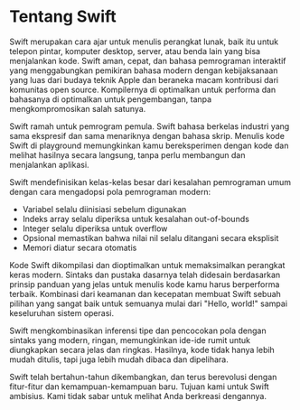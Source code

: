 # Tentang Swift

Swift merupakan cara ajar untuk menulis perangkat lunak, baik itu untuk telepon pintar, komputer desktop, server, atau benda lain yang bisa menjalankan kode. Swift aman, cepat, dan bahasa pemrograman interaktif yang menggabungkan pemikiran bahasa modern dengan kebijaksanaan yang luas dari budaya teknik Apple dan beraneka macam kontribusi dari komunitas open source. Kompilernya di optimalkan untuk performa dan bahasanya di optimalkan untuk pengembangan, tanpa mengkompromosikan salah satunya.

Swift ramah untuk pemrogram pemula. Swift bahasa berkelas industri yang sama ekspresif dan sama menariknya dengan bahasa skrip. Menulis kode Swift di playground memungkinkan kamu bereksperimen dengan kode dan melihat hasilnya secara langsung, tanpa perlu membangun dan menjalankan aplikasi.

Swift mendefinisikan kelas-kelas besar dari kesalahan pemrograman umum dengan cara mengadopsi pola pemrograman modern:

* Variabel selalu diinisiasi sebelum digunakan
* Indeks array selalu diperiksa untuk kesalahan out-of-bounds
* Integer selalu diperiksa untuk overflow
* Opsional memastikan bahwa nilai nil selalu ditangani secara eksplisit
* Memori diatur secara otomatis

Kode Swift dikompilasi dan dioptimalkan untuk memaksimalkan perangkat keras modern. Sintaks dan pustaka dasarnya telah didesain berdasarkan prinsip panduan yang jelas untuk menulis kode kamu harus berperforma terbaik. Kombinasi dari keamanan dan kecepatan membuat Swift sebuah pilihan yang sangat baik untuk semuanya mulai dari "Hello, world!" sampai keseluruhan sistem operasi.

Swift mengkombinasikan inferensi tipe dan pencocokan pola dengan sintaks yang modern, ringan, memungkinkan ide-ide rumit untuk diungkapkan secara jelas dan ringkas. Hasilnya, kode tidak hanya lebih mudah ditulis, tapi juga lebih mudah dibaca dan dipelihara.

Swift telah bertahun-tahun dikembangkan, dan terus berevolusi dengan fitur-fitur dan kemampuan-kemampuan baru. Tujuan kami untuk Swift ambisius. Kami tidak sabar untuk melihat Anda berkreasi dengannya.

